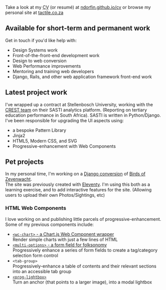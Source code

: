 Take a look at my <abbr title="Curriculum vitae">CV</abbr> (or resumé) at [ndorfin.github.io/cv](https://ndorfin.github.io/cv/) or browse my personal site at [tactile.co.za](https://tactile.co.za/)

## Available for short-term and permanent work

Get in touch if you'd like help with:

- Design Systems work
- Front-of-the-front-end development work
- Design to web conversion
- Web Performance improvements
- Mentoring and training web developers
- Django, Rails, and other web application framework front-end work

## Latest project work

I've wrapped up a contract at Stellenbosch University, working with the [CREST team](https://www0.sun.ac.za/crest/) on their SASTI analytics platform. (Reporting on tertiary education performance in South Africa). SASTI is written in Python/Django. I've been responsible for upgrading the UI aspects using:

- a bespoke Pattern Library
- Jinja2
- HTML5, Modern CSS, and SVG
- Progressive-enhancement with Web Components

## Pet projects

In my personal time, I'm working on a [Django conversion](https://github.com/ndorfin/birds-of-zevenwacht/tree/django) of [Birds of Zevenwacht](https://ndorfin.github.io/birds-of-zevenwacht/).\
The site was previously created with [Eleventy](https://11ty.dev). I'm using this both as a learning exercise, and to add interactive features for the site. (Allowing users to upload their own Photos/Sightings, etc)

### HTML Web Components

I love working on and publishing little parcels of progressive-enhancement. Some of my previous components include:

- [`<wc-chart>` - a Chart.js Web Component wrapper](https://github.com/ndorfin/chartjs-web-component)\
  Render simple charts with just a few lines of HTML
- [`<multi-options>` - a form field for folksonomy](https://github.com/ndorfin/multi-options-webcomponent)\
  Progressively enhance a series of form fields to create a tag/category selection form control
- `<tab-group>`\
  Progressively-enhance a table of contents and their relevant sections into an accessible tab group
- [`<prog-lightbox>`](https://github.com/ndorfin/prog-lightbox)\
  Turn an anchor (that points to a larger image), into a modal lightbox
